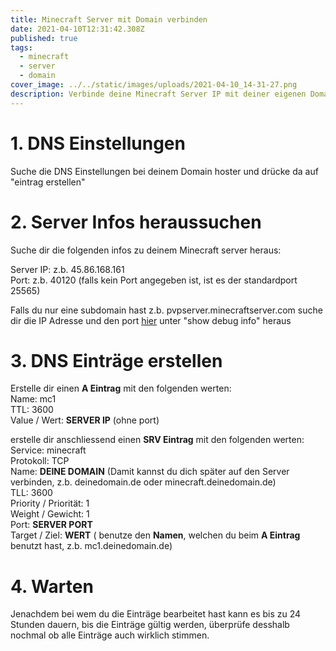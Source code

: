 ```yaml
---
title: Minecraft Server mit Domain verbinden
date: 2021-04-10T12:31:42.308Z
published: true
tags:
  - minecraft
  - server
  - domain
cover_image: ../../static/images/uploads/2021-04-10_14-31-27.png
description: Verbinde deine Minecraft Server IP mit deiner eigenen Domain
---
```

# 1. DNS Einstellungen

Suche die DNS Einstellungen bei deinem Domain hoster und drücke da auf "eintrag erstellen"



# 2. Server Infos heraussuchen

Suche dir die folgenden infos zu deinem Minecraft server heraus:

Server IP: z.b. 45.86.168.161\
Port: z.b. 40120 (falls kein Port angegeben ist, ist es der standardport 25565)

Falls du nur eine subdomain hast z.b. pvpserver.minecraftserver.com suche dir die IP Adresse und den port [hier](https://mcsrvstat.us/) unter "show debug info" heraus



# 3. DNS Einträge erstellen

Erstelle dir einen **A Eintrag** mit den folgenden werten:\
Name: mc1\
TTL: 3600\
Value / Wert: **SERVER IP** (ohne port)

erstelle dir anschliessend einen **SRV Eintrag** mit den folgenden werten:\
Service: minecraft\
Protokoll: TCP\
Name: **DEINE DOMAIN** (Damit kannst du dich später auf den Server verbinden, z.b. deinedomain.de oder minecraft.deinedomain.de)\
TLL: 3600\
Priority / Priorität: 1\
Weight / Gewicht: 1\
Port: **SERVER PORT**\
Target / Ziel: **WERT** ( benutze den **Namen**, welchen du beim **A Eintrag** benutzt hast, z.b. mc1.deinedomain.de)

# 4. Warten

Jenachdem bei wem du die Einträge bearbeitet hast kann es bis zu 24 Stunden dauern, bis die Einträge gültig werden, überprüfe desshalb nochmal ob alle Einträge auch wirklich stimmen.